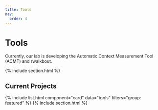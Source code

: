 ```yaml
---
title: Tools
nav:
  order: 4
---
```


# <i class="fas fa-microscope"></i> Tools
Currently, our lab is developing the Automatic Context Measurement Tool (ACMT) and rwalkbout.


{% include section.html %}

## Current Projects

{% include list.html component="card" data="tools" filters="group: featured" %}
{% include section.html %} 

